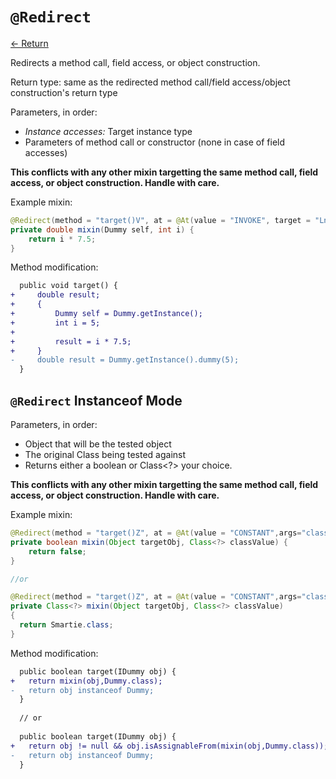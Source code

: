 # `@Redirect`

[<- Return](README.md)

Redirects a method call, field access, or object construction.

Return type: same as the redirected method call/field access/object construction's return type

Parameters, in order:

 - _Instance accesses:_ Target instance type
 - Parameters of method call or constructor (none in case of field accesses)

**This conflicts with any other mixin targetting the same method call, field access, or object construction. Handle with care.**

Example mixin:
```java
@Redirect(method = "target()V", at = @At(value = "INVOKE", target = "Lnet/example/Dummy;dummy(I)D"))
private double mixin(Dummy self, int i) {
    return i * 7.5;
}
```

Method modification:

```patch
  public void target() {
+     double result;
+     {
+         Dummy self = Dummy.getInstance();
+         int i = 5;
+
+         result = i * 7.5;
+     }
-     double result = Dummy.getInstance().dummy(5);
  }
```


## `@Redirect` Instanceof Mode

Parameters, in order:

 - Object that will be the tested object
 - The original Class being tested against
 - Returns either a boolean or Class<?> your choice.

**This conflicts with any other mixin targetting the same method call, field access, or object construction. Handle with care.**

Example mixin:
```java
@Redirect(method = "target()Z", at = @At(value = "CONSTANT",args="classValue=net/example/Dummy",shift=Shift.AFTER,ordinal=0))
private boolean mixin(Object targetObj, Class<?> classValue) {
    return false;
}

//or

@Redirect(method = "target()Z", at = @At(value = "CONSTANT",args="classValue=net/example/Dummy",shift=Shift.AFTER,ordinal=0))
private Class<?> mixin(Object targetObj, Class<?> classValue)
{
  return Smartie.class;
}
```

Method modification:

```patch
  public boolean target(IDummy obj) {
+   return mixin(obj,Dummy.class);
-   return obj instanceof Dummy;
  }
  
  // or
  
  public boolean target(IDummy obj) {
+   return obj != null && obj.isAssignableFrom(mixin(obj,Dummy.class));
-   return obj instanceof Dummy;
  }
```
